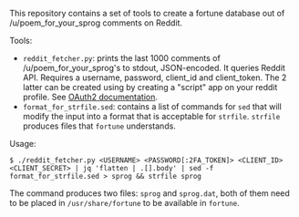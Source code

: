 This repository contains a set of tools to create a fortune database out of /u/poem_for_your_sprog comments on Reddit.

Tools:

- `reddit_fetcher.py`: prints the last 1000 comments of /u/poem_for_your_sprog's to stdout, JSON-encoded. It queries Reddit API. Requires a username, password, client_id and client_token. The 2 latter can be created using by creating a "script" app on your reddit profile. See [OAuth2 documentation](https://github.com/reddit-archive/reddit/wiki/OAuth2-Quick-Start-Example).
- `format_for_strfile.sed`: contains a list of commands for `sed` that will modify the input into a format that is acceptable for `strfile`. `strfile` produces files that `fortune` understands.

Usage:

```
$ ./reddit_fetcher.py <USERNAME> <PASSWORD[:2FA_TOKEN]> <CLIENT_ID> <CLIENT_SECRET> | jq 'flatten | .[].body' | sed -f format_for_strfile.sed > sprog && strfile sprog
```

The command produces two files: `sprog` and `sprog.dat`, both of them need to be placed in `/usr/share/fortune` to be available in `fortune`.
